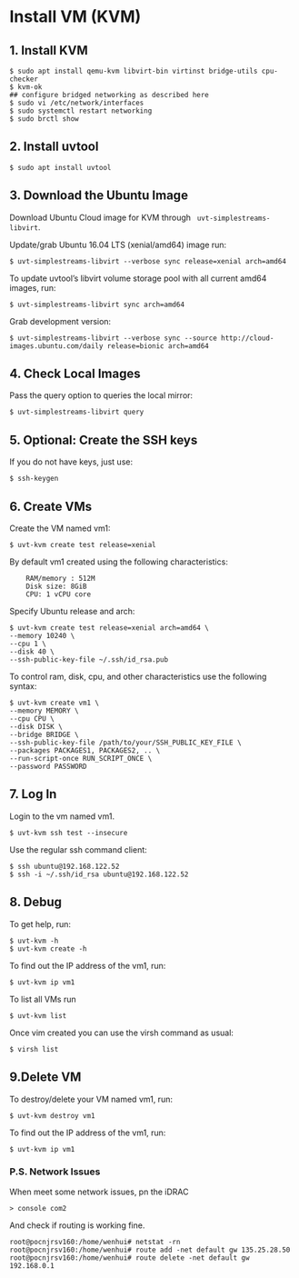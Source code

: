
# Install VM (KVM)

## 1. Install KVM
```
$ sudo apt install qemu-kvm libvirt-bin virtinst bridge-utils cpu-checker
$ kvm-ok
## configure bridged networking as described here
$ sudo vi /etc/network/interfaces
$ sudo systemctl restart networking
$ sudo brctl show
```

## 2. Install uvtool
```
$ sudo apt install uvtool
```

## 3. Download the Ubuntu Image 

Download Ubuntu Cloud image for KVM through ` uvt-simplestreams-libvirt`.

Update/grab Ubuntu 16.04 LTS (xenial/amd64) image run:

```
$ uvt-simplestreams-libvirt --verbose sync release=xenial arch=amd64
```
To update uvtool’s libvirt volume storage pool with all current amd64 images, run:

```
$ uvt-simplestreams-libvirt sync arch=amd64
```

Grab development version:
```
$ uvt-simplestreams-libvirt --verbose sync --source http://cloud-images.ubuntu.com/daily release=bionic arch=amd64
```

## 4. Check Local Images

Pass the query option to queries the local mirror:
```
$ uvt-simplestreams-libvirt query 
```

## 5. Optional: Create the SSH keys

If you do not have keys, just use:

```
$ ssh-keygen
```

## 6. Create VMs

Create the VM named vm1:
```
$ uvt-kvm create test release=xenial
```
By default vm1 created using the following characteristics:
```
    RAM/memory : 512M
    Disk size: 8GiB
    CPU: 1 vCPU core
```

Specify Ubuntu release and arch:

```
$ uvt-kvm create test release=xenial arch=amd64 \
--memory 10240 \
--cpu 1 \
--disk 40 \
--ssh-public-key-file ~/.ssh/id_rsa.pub
```

To control ram, disk, cpu, and other characteristics use the following syntax:

```
$ uvt-kvm create vm1 \
--memory MEMORY \
--cpu CPU \
--disk DISK \
--bridge BRIDGE \
--ssh-public-key-file /path/to/your/SSH_PUBLIC_KEY_FILE \
--packages PACKAGES1, PACKAGES2, .. \
--run-script-once RUN_SCRIPT_ONCE \
--password PASSWORD
```


## 7. Log In

Login to the vm named vm1.

```
$ uvt-kvm ssh test --insecure
```

Use the regular ssh command client:

```
$ ssh ubuntu@192.168.122.52
$ ssh -i ~/.ssh/id_rsa ubuntu@192.168.122.52
```

## 8. Debug

To get help, run:

```
$ uvt-kvm -h
$ uvt-kvm create -h
```
To find out the IP address of the vm1, run:

```
$ uvt-kvm ip vm1
```

To list all VMs run

```
$ uvt-kvm list
```

Once vim created you can use the virsh command as usual:

```
$ virsh list
```

## 9.Delete VM

To destroy/delete your VM named vm1, run:

```
$ uvt-kvm destroy vm1
```

To find out the IP address of the vm1, run:

```
$ uvt-kvm ip vm1
```

### P.S. Network Issues

When meet some network issues, pn the iDRAC
```
> console com2
```
And check if routing is working fine.

```
root@pocnjrsv160:/home/wenhui# netstat -rn
root@pocnjrsv160:/home/wenhui# route add -net default gw 135.25.28.50
root@pocnjrsv160:/home/wenhui# route delete -net default gw 192.168.0.1
```
